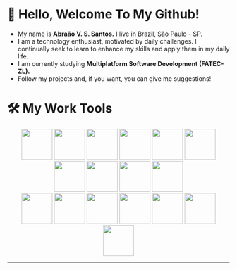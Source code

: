 # 🐍 Hello, Welcome To My Github!
- My name is __Abraão V. S. Santos.__ I live in Brazil, São Paulo - SP.
- I am a technology enthusiast, motivated by daily challenges. I continually seek to learn to enhance my skills and apply them in my daily life.
- I am currently studying __Multiplatform Software Development (FATEC-ZL).__
- Follow my projects and, if you want, you can give me suggestions!
# 🛠 My Work Tools
  <div align="center">
          <img width="70" src="https://cdn.jsdelivr.net/gh/devicons/devicon@latest/icons/python/python-original.svg" /> 
          <img width="70" src="https://cdn.jsdelivr.net/gh/devicons/devicon@latest/icons/azuresqldatabase/azuresqldatabase-original.svg" />
          <img width="70" src="https://cdn.jsdelivr.net/gh/devicons/devicon@latest/icons/java/java-original-wordmark.svg" />
          <img width="70" src="https://cdn.jsdelivr.net/gh/devicons/devicon@latest/icons/spring/spring-original-wordmark.svg" />
          <img width="70" src="https://cdn.jsdelivr.net/gh/devicons/devicon@latest/icons/javascript/javascript-original.svg" />   
          <img width="70" src="https://cdn.jsdelivr.net/gh/devicons/devicon@latest/icons/typescript/typescript-original.svg" />
          <img width="70" src="https://cdn.jsdelivr.net/gh/devicons/devicon@latest/icons/nodejs/nodejs-original-wordmark.svg" />
          <img width="70" src="https://cdn.jsdelivr.net/gh/devicons/devicon@latest/icons/react/react-original-wordmark.svg" />
          <img width="70" src="https://cdn.jsdelivr.net/gh/devicons/devicon@latest/icons/tailwindcss/tailwindcss-original.svg" />
          <img width="70" src="https://cdn.jsdelivr.net/gh/devicons/devicon@latest/icons/bootstrap/bootstrap-original-wordmark.svg" />
    <br>
          <img width="70" src="https://cdn.jsdelivr.net/gh/devicons/devicon@latest/icons/flask/flask-original-wordmark.svg" /> 
          <img width="70" src="https://cdn.jsdelivr.net/gh/devicons/devicon@latest/icons/amazonwebservices/amazonwebservices-original-wordmark.svg" />      
          <img width="70" src="https://cdn.jsdelivr.net/gh/devicons/devicon@latest/icons/mysql/mysql-original.svg" />
          <img width="70" src="https://cdn.jsdelivr.net/gh/devicons/devicon@latest/icons/sqlite/sqlite-original-wordmark.svg" />
          <img width="70" src="https://cdn.jsdelivr.net/gh/devicons/devicon@latest/icons/microsoftsqlserver/microsoftsqlserver-original-wordmark.svg" />
          <img width="70" src="https://cdn.jsdelivr.net/gh/devicons/devicon@latest/icons/redis/redis-original-wordmark.svg" />
          <img width="70" src="https://cdn.jsdelivr.net/gh/devicons/devicon@latest/icons/mongodb/mongodb-original-wordmark.svg" />
  </div>

---
